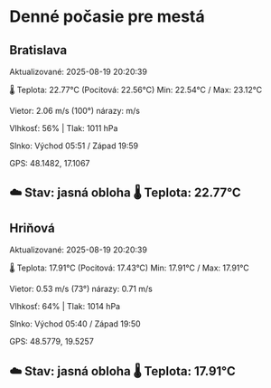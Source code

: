 ﻿# Denné počasie pre mestá

## Bratislava
Aktualizované: 2025-08-19 20:20:39

🌡️ Teplota: 22.77°C 
(Pocitová: 22.56°C)
Min: 22.54°C / Max: 23.12°C

Vietor: 2.06 m/s    (100°) 
nárazy:  m/s

Vlhkosť: 56% | Tlak: 1011 hPa

Slnko: Východ 05:51 / Západ 19:59

GPS: 48.1482, 17.1067

☁️ Stav: jasná obloha        🌡️ Teplota: 22.77°C
---

## Hriňová
Aktualizované: 2025-08-19 20:20:39

🌡️ Teplota: 17.91°C 
(Pocitová: 17.43°C)
Min: 17.91°C / Max: 17.91°C

Vietor: 0.53 m/s (73°)
nárazy: 0.71 m/s

Vlhkosť: 64% | Tlak: 1014 hPa

Slnko: Východ 05:40 / Západ 19:50

GPS: 48.5779, 19.5257

☁️ Stav: jasná obloha        🌡️ Teplota: 17.91°C
---
